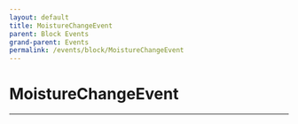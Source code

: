 ```yaml
---
layout: default
title: MoistureChangeEvent
parent: Block Events
grand-parent: Events
permalink: /events/block/MoistureChangeEvent
---
```


# MoistureChangeEvent

---
